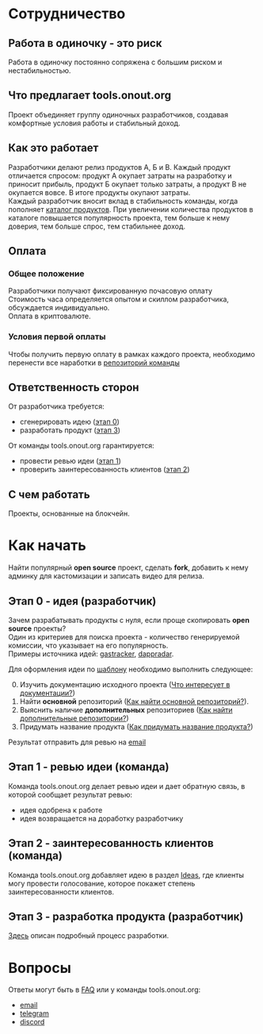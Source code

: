 # Сотрудничество

## Работа в одиночку - это риск

Работа в одиночку постоянно сопряжена с большим риском и нестабильностью.

## Что предлагает tools.onout.org 

Проект объединяет группу одиночных разработчиков, создавая комфортные условия работы и стабильный доход.

## Как это работает 

Разработчики делают релиз продуктов А, Б и В. Каждый продукт отличается спросом: продукт А окупает затраты на разработку и приносит прибыль, продукт Б окупает только затраты, а продукт В не окупается вовсе. В итоге продукты окупают затраты.<br/>
Каждый разработчик вносит вклад в стабильность команды, когда пополняет [каталог продуктов](https://tools.onout.org). При увеличении количества продуктов в каталоге повышается популярность проекта, тем больше к нему доверия, тем больше спрос, тем стабильнее доход.

## Оплата

### Общее положение

Разработчики получают фиксированную почасовую оплату<br/>
Стоимость часа определяется опытом и скиллом разработчика, обсуждается индивидуально.<br/>
Оплата в криптовалюте.

### Условия первой оплаты

Чтобы получить первую оплату в рамках каждого проекта, необходимо перенести все наработки в [репозиторий команды](https://github.com/noxonsu) 

## Ответственность сторон

От разработчика требуется:

- сгенерировать идею ([этап 0](#этап-0---идея-разработчик))
- разработать продукт ([этап 3](#этап-3---разработка-продукта-разработчик))

От команды tools.onout.org гарантируется:

- провести ревью идеи ([этап 1](#этап-1---ревью-идеи-команда))
- проверить заинтересованность клиентов ([этап 2](#этап-2---заинтересованность-клиентов-команда))

## С чем работать

Проекты, основанные на блокчейн.

# Как начать

Найти популярный **open source** проект, сделать **fork**, добавить к нему админку для кастомизации и записать видео для релиза.

## Этап 0 - идея (разработчик)

Зачем разрабатывать продукты с нуля, если проще скопировать **open source** проекты?<br/>
Один из критериев для поиска проекта - количество генерируемой комиссии, что указывает на его популярность.<br/>
Примеры источника идей: [gastracker](https://etherscan.io/gastracker), [dappradar](https://dappradar.com/).<br/>

Для оформления идеи по [шаблону](./doc/templates/idea.md) необходимо выполнить следующее:

0. Изучить документацию исходного проекта ([Что интересует в документации?](./faq.md#что-интересует-в-документации))
0. Найти **основной** репозиторий ([Как найти основной репозиторий?](./faq.md#как-найти-основной-репозиторий)).
0. Выяснить наличие **дополнительных** репозиториев ([Как найти дополнительные репозитории?](./faq.md#как-найти-дополнительные-репозитории))
0. Придумать название продукта ([Как придумать название продукта?](./faq.md#как-придумать-название-продукта))

Результат отправить для ревью на [email](mailto:support@onout.org)

## Этап 1 - ревью идеи (команда)

Команда tools.onout.org делает ревью идеи и дает обратную связь, в которой сообщает результат ревью: 

- идея одобрена к работе
- идея возвращается на доработку разработчику

## Этап 2 - заинтересованность клиентов (команда)

Команда tools.onout.org добавляет идею в раздел [Ideas](https://dash.onout.org/#/presale), где клиенты могу провести голосование, которое покажет степень заинтересованности клиентов.

## Этап 3 - разработка продукта (разработчик)

[Здесь](./doc/development.md) описан подробный процесс разработки.

# Вопросы

Ответы могут быть в [FAQ](./doc/faq.md) или у команды tools.onout.org:

- [email](mailto:support@onout.org)
- [telegram](https://t.me/onoutsupportbot)
- [discord](https://discord.gg/VwKEmHEgVN)

